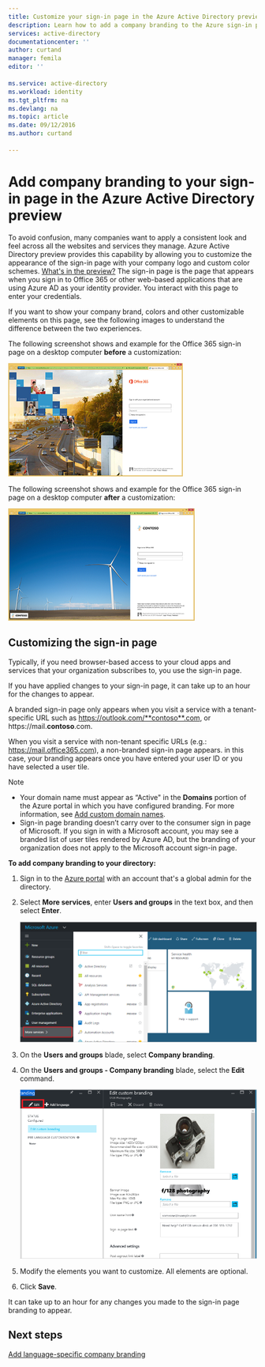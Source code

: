 ```yaml
---
title: Customize your sign-in page in the Azure Active Directory preview | Microsoft Docs
description: Learn how to add a company branding to the Azure sign-in page
services: active-directory
documentationcenter: ''
author: curtand
manager: femila
editor: ''

ms.service: active-directory
ms.workload: identity
ms.tgt_pltfrm: na
ms.devlang: na
ms.topic: article
ms.date: 09/12/2016
ms.author: curtand

---
```

# Add company branding to your sign-in page in the Azure Active Directory preview
To avoid confusion, many companies want to apply a consistent look and feel across all the websites and services they manage. Azure Active Directory preview provides this capability by allowing you to customize the appearance of the sign-in page with your company logo and custom color schemes. [What's in the preview?](active-directory-preview-explainer.md) The sign-in page is the page that appears when you sign in to Office 365 or other web-based applications that are using Azure AD as your identity provider. You interact with this page to enter your credentials.

If you want to show your company brand, colors and other customizable elements on this page, see the following images to understand the difference between the two experiences.

The following screenshot shows and example for the Office 365 sign-in page on a desktop computer **before** a customization:

![Office 365 sign-in page before customization](./media/active-directory-branding-custom-signon-azure-portal/sign-in-page-before-customization.png)

The following screenshot shows and example for the Office 365 sign-in page on a desktop computer **after** a customization:

![Office 365 sign-in page after customization](./media/active-directory-branding-custom-signon-azure-portal/sign-in-page-after-customization.png)

## Customizing the sign-in page
Typically, if you need browser-based access to your cloud apps and services that your organization subscribes to, you use the sign-in page.

If you have applied changes to your sign-in page, it can take up to an hour for the changes to appear.

A branded sign-in page only appears when you visit a service with a tenant-specific URL such as https://outlook.com/**contoso**.com, or https://mail.**contoso**.com.

When you visit a service with non-tenant specific URLs (e.g.: https://mail.office365.com), a non-branded sign-in page appears. in this case, your branding appears once you have entered your user ID or you have selected a user tile.

> [!NOTE]
> * Your domain name must appear as “Active" in the **Domains** portion of the Azure portal in which you have configured branding. For more information, see [Add custom domain names](active-directory-domains-add-azure-portal.md).
> * Sign-in page branding doesn’t carry over to the consumer sign in page of Microsoft. If you sign in with a Microsoft account, you may see a branded list of user tiles rendered by Azure AD, but the branding of your organization does not apply to the Microsoft account sign-in page.
> 
> 

**To add company branding to your directory:**

1. Sign in to the [Azure portal](https://portal.azure.com) with an account that's a global admin for the directory.
2. Select **More services**, enter **Users and groups** in the text box, and then select **Enter**.
   
   ![Opening user management](./media/active-directory-branding-custom-signon-azure-portal/user-management.png)
3. On the **Users and groups** blade, select **Company branding**.
4. On the **Users and groups - Company branding** blade, select the **Edit** command.
   
    ![Edit custom branding](./media/active-directory-branding-custom-signon-azure-portal/edit-branding.png)
5. Modify the elements you want to customize. All elements are optional.
6. Click **Save**.

It can take up to an hour for any changes you made to the sign-in page branding to appear.

## Next steps
[Add language-specific company branding](active-directory-branding-localize-azure-portal.md)

